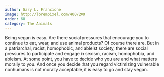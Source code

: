 ```yaml
---
author: Gary L. Francione
image: http://lorempixel.com/400/200
order: 68
category: The Animals
---
```


Being vegan is easy. Are there social pressures that encourage you to continue to eat, wear, and use animal products? Of course there are. But in a patriarchal, racist, homophobic, and ableist society, there are social pressures to participate and engage in sexism, racism, homophobia, and ableism. At some point, you have to decide who you are and what matters morally to you. And once you decide that you regard victimizing vulnerable nonhumans is not morally acceptable, it is easy to go and stay vegan.
